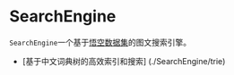 # SearchEngine
`SearchEngine`一个基于[悟空数据集](https://wukong-dataset.github.io/wukong-dataset/benchmark.html)的图文搜索引擎。

 - [基于中文词典树的高效索引和搜索] (./SearchEngine/trie)
